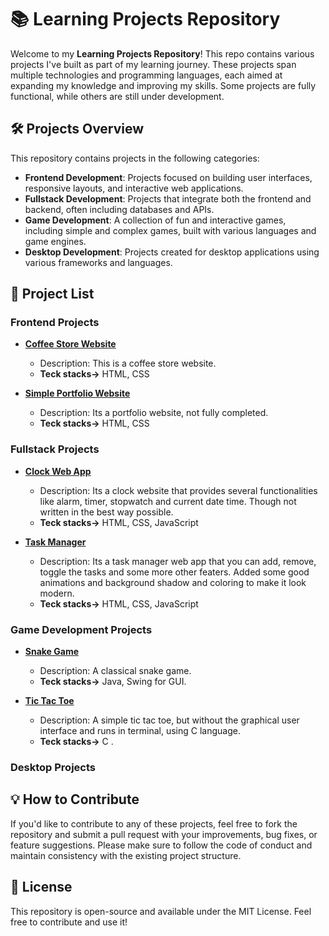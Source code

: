 # 📚 Learning Projects Repository

Welcome to my **Learning Projects Repository**! This repo contains various projects I've built as part of my learning journey. These projects span multiple technologies and programming languages, each aimed at expanding my knowledge and improving my skills. Some projects are fully functional, while others are still under development.

## 🛠️ Projects Overview

This repository contains projects in the following categories:

- **Frontend Development**: Projects focused on building user interfaces, responsive layouts, and interactive web applications.
- **Fullstack Development**: Projects that integrate both the frontend and backend, often including databases and APIs.
- **Game Development**: A collection of fun and interactive games, including simple and complex games, built with various languages and game engines.
- **Desktop Development**: Projects created for desktop applications using various frameworks and languages.
  
## 📜 Project List

### Frontend Projects
- **[Coffee Store Website](https://github.com/Shokhrukh2004/practice-projects-repo/tree/master/frontend-dev/html-css/coffee-store-web)**
  - Description: This is a coffee store website.
  - **Teck stacks->** HTML, CSS
 
- **[Simple Portfolio Website](https://github.com/Shokhrukh2004/practice-projects-repo/tree/master/frontend-dev/html-css/simple-web_exp)**
  - Description: Its a portfolio website, not fully completed.
  - **Teck stacks->** HTML, CSS

### Fullstack Projects
- **[Clock Web App](https://github.com/Shokhrukh2004/practice-projects-repo/tree/master/fullstack-dev/javascript/clock-app)**
  - Description: Its a clock website that provides several functionalities like alarm, timer, stopwatch and current date time. Though not written in the best way possible.
  - **Teck stacks->** HTML, CSS, JavaScript
    
- **[Task Manager](https://github.com/Shokhrukh2004/practice-projects-repo/tree/master/fullstack-dev/javascript/task-manager-web-app)**
  - Description: Its a task manager web app that you can add, remove, toggle the tasks and some more other featers. Added some good animations and background shadow and coloring to make it look modern.
  - **Teck stacks->** HTML, CSS, JavaScript

### Game Development Projects
- **[Snake Game](https://github.com/Shokhrukh2004/practice-projects-repo/tree/master/game-dev/java/snake-game)**
  - Description: A classical snake game.
  - **Teck stacks->** Java, Swing for GUI.

- **[Tic Tac Toe](https://github.com/Shokhrukh2004/practice-projects-repo/tree/master/game-dev/c-language/tic-tac-toe)**
  - Description: A simple tic tac toe, but without the graphical user interface and runs in terminal, using C language.
  - **Teck stacks->** C .
    

### Desktop Projects


## 💡 How to Contribute
If you'd like to contribute to any of these projects, feel free to fork the repository and submit a pull request with your improvements, bug fixes, or feature suggestions. Please make sure to follow the code of conduct and maintain consistency with the existing project structure.

##  📜 License
This repository is open-source and available under the MIT License. Feel free to contribute and use it!

